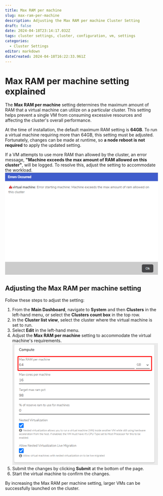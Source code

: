 ```yaml
---
title: Max RAM per machine  
slug: max-ram-per-machine  
description: Adjusting the Max RAM per machine Cluster Setting  
draft: false  
date: 2024-04-18T23:14:17.032Z  
tags: cluster settings, cluster, configuration, vm, settings  
categories:  
  - Cluster Settings  
editor: markdown  
dateCreated: 2024-04-18T16:22:33.961Z  
---
```


# Max RAM per machine setting explained

The **Max RAM per machine** setting determines the maximum amount of RAM that a virtual machine can utilize on a particular cluster. This setting helps prevent a single VM from consuming excessive resources and affecting the cluster's overall performance.

At the time of installation, the default maximum RAM setting is **64GB**. To run a virtual machine requiring more than 64GB, this setting must be adjusted. Fortunately, changes can be made at runtime, so **a node reboot is not required** to apply the updated setting.

If a VM attempts to use more RAM than allowed by the cluster, an error message, **"Machine exceeds the max amount of RAM allowed on this cluster"**, will be logged. To resolve this, adjust the setting to accommodate the workload.
![vm_max_ram_exceeded.png](/docs/public/vm_max_ram_exceeded.png)

## Adjusting the Max RAM per machine setting

Follow these steps to adjust the setting:

1. From the **Main Dashboard**, navigate to **System** and then **Clusters** in the left-hand menu, or select the **Clusters count box** in the top row.
2. In the **Cluster list view**, select the cluster where the virtual machine is set to run.
3. Select **Edit** in the left-hand menu.
4. Adjust the **Max RAM per machine** setting to accommodate the virtual machine's requirements.
   ![max_ram_per_machine.png](/docs/public/max_ram_per_machine.png)
5. Submit the changes by clicking **Submit** at the bottom of the page.
6. Start the virtual machine to confirm the changes.

By increasing the Max RAM per machine setting, larger VMs can be successfully launched on the cluster.

